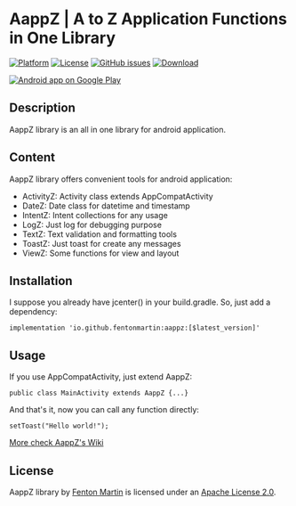# AappZ | A to Z Application Functions in One Library

[![Platform](https://img.shields.io/badge/platform-android-green.svg)](http://developer.android.com/index.html)
[![License](https://img.shields.io/badge/License-Apache%202.0-blue.svg)](https://opensource.org/licenses/Apache-2.0)
[![GitHub issues](https://img.shields.io/github/issues/fentonmartin/aappz.svg)](https://github.com/fentonmartin/aappz/issues)
[![Download](https://api.bintray.com/packages/fentonmartin/maven/AappZ/images/download.svg)](https://bintray.com/fentonmartin/maven/AappZ/_latestVersion)

<a href="https://play.google.com/store/apps/dev?id=7539335505101133203">
  <img alt="Android app on Google Play" src="https://developer.android.com/images/brand/en_app_rgb_wo_45.png" />
</a>

Description
-----
AappZ library is an all in one library for android application.

Content
-----
AappZ library offers convenient tools for android application:
* ActivityZ: Activity class extends AppCompatActivity
* DateZ: Date class for datetime and timestamp
* IntentZ: Intent collections for any usage
* LogZ: Just log for debugging purpose
* TextZ: Text validation and formatting tools
* ToastZ: Just toast for create any messages
* ViewZ: Some functions for view and layout

Installation
-----
I suppose you already have jcenter() in your build.gradle. So, just add a dependency:

```
implementation 'io.github.fentonmartin:aappz:[$latest_version]'
```

Usage
-----
If you use AppCompatActivity, just extend AappZ:

```
public class MainActivity extends AappZ {...}
```
And that's it, now you can call any function directly:

```
setToast("Hello world!");
```
[More check AappZ's Wiki](https://github.com/fentonmartin/aappz/wiki)

License
-----

AappZ library by [Fenton Martin](https://www.linkedin.com/in/fentonmartin) is licensed under an [Apache License 2.0](http://www.apache.org/licenses/LICENSE-2.0).
